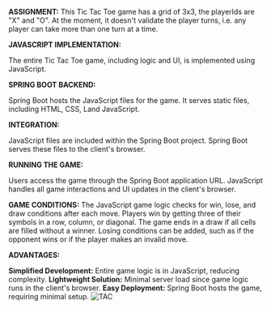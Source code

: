 **ASSIGNMENT:**
This Tic Tac Toe game has a grid of 3x3, the playerIds are "X" and "O". At the moment, it doesn't validate the player turns, i.e. any player can take more than one turn at a time.


**JAVASCRIPT IMPLEMENTATION:**

The entire Tic Tac Toe game, including logic and UI, is implemented using JavaScript.

**SPRING BOOT BACKEND:**

Spring Boot hosts the JavaScript files for the game.
It serves static files, including HTML, CSS, Land JavaScript.

**INTEGRATION:**

JavaScript files are included within the Spring Boot project.
Spring Boot serves these files to the client's browser.

**RUNNING THE GAME:**

Users access the game through the Spring Boot application URL.
JavaScript handles all game interactions and UI updates in the client's browser.

**GAME CONDITIONS:**
The JavaScript game logic checks for win, lose, and draw conditions after each move.
Players win by getting three of their symbols in a row, column, or diagonal.
The game ends in a draw if all cells are filled without a winner.
Losing conditions can be added, such as if the opponent wins or if the player makes an invalid move.

**ADVANTAGES:**

**Simplified Development:** Entire game logic is in JavaScript, reducing complexity.
**Lightweight Solution:** Minimal server load since game logic runs in the client's browser.
**Easy Deployment:** Spring Boot hosts the game, requiring minimal setup.
![TAC](https://github.com/Indhuthamarai/Simple-Javascript-project/assets/125845927/befacaf1-c19e-40c6-9641-8c4698f8454e)

